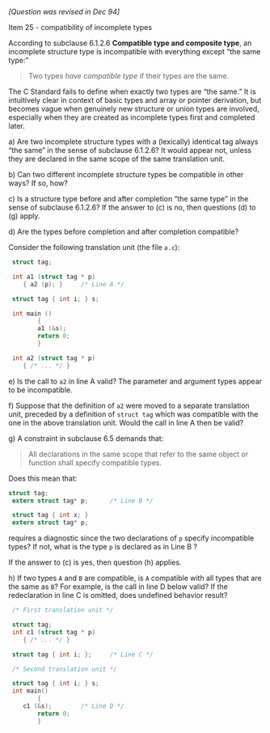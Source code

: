 *\[Question was revised in Dec 94]*

Item 25 \- compatibility of incomplete types

According to subclause 6.1.2.6 **Compatible type and composite type**, an
incomplete structure type is incompatible with everything except “the same
type:”

> Two types *have compatible type* if their types are the same.

The C Standard fails to define when exactly two types are “the same.” It is
intuitively clear in context of basic types and array or pointer derivation, but
becomes vague when genuinely new structure or union types are involved,
especially when they are created as incomplete types first and completed later.

a) Are two incomplete structure types with a (lexically) identical tag always
“the same” in the sense of subclause 6.1.2.6? It would appear not, unless they
are declared in the same scope of the same translation unit.

b) Can two different incomplete structure types be compatible in other ways? If
so, how?

c) Is a structure type before and after completion “the same type” in the sense
of subclause 6.1.2.6? If the answer to (c) is no, then questions (d) to (g)
apply.

d) Are the types before completion and after completion compatible?

Consider the following translation unit (the file `a.c`):

```c
 struct tag;

 int a1 (struct tag * p)
 	{ a2 (p); }		/* Line A */

 struct tag { int i; } s;

 int main ()
        {
        a1 (&s);
        return 0;
        }

 int a2 (struct tag * p)
 	{ /* ... */ }
```

e) Is the call to `a2` in line A valid? The parameter and argument types appear
to be incompatible.

f) Suppose that the definition of `a2` were moved to a separate translation
unit, preceded by a definition of `struct tag` which was compatible with the one
in the above translation unit. Would the call in line A then be valid?

g) A constraint in subclause 6.5 demands that:

> All declarations in the same scope that refer to the same object or function
> shall specify compatible types.

Does this mean that:

```c
struct tag;
 extern struct tag* p;		/* Line B */

 struct tag { int x; }
 extern struct tag* p;
```

requires a diagnostic since the two declarations of `p` specify incompatible
types? If not, what is the type `p` is declared as in Line B ?

If the answer to (c) is yes, then question (h) applies.

h) If two types `A` and `B` are compatible, is `A` compatible with all types
that are the same as `B`? For example, is the call in line D below valid? If the
redeclaration in line C is omitted, does undefined behavior result?

```c
 /* First translation unit */

 struct tag;
 int c1 (struct tag * p)
 	{ /* ... */ }

 struct tag { int i; };		/* Line C */

 /* Second translation unit */

 struct tag { int i; } s;
 int main()
        {
 	c1 (&s);		/* Line D */
        return 0;
        }
```
